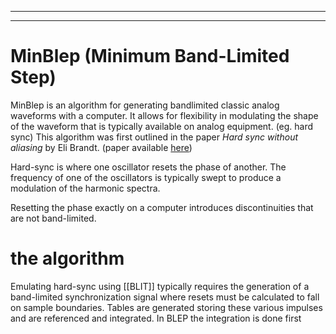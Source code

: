 
---
---
# MinBlep (Minimum Band-Limited Step)

MinBlep is an algorithm for generating bandlimited classic analog waveforms with a computer. It allows for flexibility in modulating the shape of the waveform that is typically available on analog equipment. (eg. hard sync) This algorithm was first outlined in the paper *Hard sync without aliasing* by Eli Brandt. (paper available [here](https://www.cs.cmu.edu/~eli/papers/icmc01-hardsync.pdf))

Hard-sync is where one oscillator resets the phase of another. The frequency of one of the oscillators is typically swept to produce a modulation of the harmonic spectra.

Resetting the phase exactly on a computer introduces discontinuities that are not band-limited. 

# the algorithm
Emulating hard-sync using [[BLIT]] typically requires the generation of a band-limited synchronization signal where resets must be calculated to fall on sample boundaries. Tables are generated storing these various impulses and are referenced and integrated. In BLEP the integration is done first
